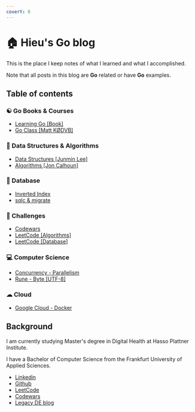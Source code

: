 ```yaml
---
coverY: 0
---
```


# 🏠 Hieu's Go blog

This is the place I keep notes of what I learned and what I accomplished.

Note that all posts in this blog are **Go** related or have **Go** examples.

## Table of contents

### ☯ Go Books & Courses

* [Learning Go \[Book\]](go-books-and-courses/learning-go.md)
* [Go Class \[Matt KØDVB\]](go-books-and-courses/go-class.md)

### 💸 Data Structures & Algorithms

* [Data Structures \[Junmin Lee\]](go-books-and-courses/data-structures-junmin-lee.md)
* [Algorithms \[Jon Calhoun\]](gods.md)

### 🌠 Database

* [Inverted Index](database/inverted-index.md)
* [sqlc & migrate](broken-reference)

### 🏅 Challenges

* [Codewars](challenges/codewars.md)
* [LeetCode \[Algorithms\]](challenges/leetcode-algorithms.md)
* [LeetCode \[Database\]](challenges/leetcode-database.md)

### 💻 Computer Science

* [Concurrency - Parallelism](computer-science/concurrency-parallelism.md)
* [Rune - Byte \[UTF-8\]](computer-science/rune-byte-utf-8.md)

### ☁ Cloud

* [Google Cloud - Docker](broken-reference)

## Background

I am currently studying Master's degree in Digital Health at Hasso Plattner Institute.

I have a Bachelor of Computer Science from the Frankfurt University of Applied Sciences.

* [Linkedin](https://www.linkedin.com/in/ledinhtrunghieu/)
* [Github](https://github.com/ledinhtrunghieu)
* [LeetCode](https://leetcode.com/ledinhtrunghieu/)
* [Codewars](https://www.codewars.com/users/ledinhtrunghieu)
* [Legacy DE blog](https://ledinhtrunghieu.github.io/content)
